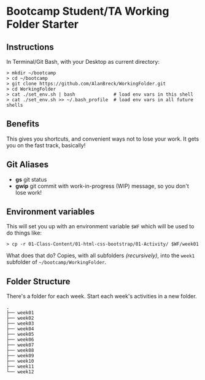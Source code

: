 # Bootcamp Student/TA Working Folder Starter

## Instructions

In Terminal/Git Bash, with your Desktop as current directory:

```
> mkdir ~/bootcamp
> cd ~/bootcamp
> git clone https://github.com/AlanBreck/WorkingFolder.git
> cd WorkingFolder
> cat ./set_env.sh | bash              # load env vars in this shell
> cat ./set_env.sh >> ~/.bash_profile  # load env vars in all future shells
```

## Benefits

This gives you shortcuts, and convenient ways not to lose your work. It gets you on the fast track, basically!

## Git Aliases

* **gs** git status
* **gwip** git commit with work-in-progress (WIP) message, so you don't lose work!

## Environment variables

This will set you up with an environment variable `$WF` which will be used to do things like:

```
> cp -r 01-Class-Content/01-html-css-bootstrap/01-Activity/ $WF/week01
```

What does that do? Copies, with all subfolders _(recursively)_, into the `week1` subfolder of `~/bootcamp/WorkingFolder`.

## Folder Structure

There's a folder for each week. Start each week's activities in a new folder.

```
.
├── week01
├── week02
├── week03
├── week04
├── week05
├── week06
├── week07
├── week08
├── week09
├── week10
├── week11
└── week12
```
